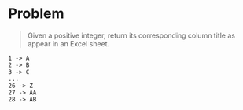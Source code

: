 # Problem  
> Given a positive integer, return its corresponding column title as appear in an Excel sheet.  

	1 -> A
    2 -> B
    3 -> C
    ...
    26 -> Z
    27 -> AA
    28 -> AB 

